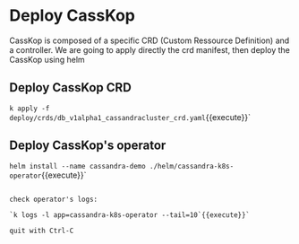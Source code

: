 # Deploy CassKop 

CassKop is composed of a specific CRD (Custom Ressource Definition) and a controller.
We are going to apply directly the crd manifest, then deploy the CassKop using helm

## Deploy CassKop CRD

`k apply -f deploy/crds/db_v1alpha1_cassandracluster_crd.yaml`{{execute}}`

## Deploy CassKop's operator

`helm install --name cassandra-demo ./helm/cassandra-k8s-operator`{{execute}}`
```

check operator's logs: 

`k logs -l app=cassandra-k8s-operator --tail=10`{{execute}}`

quit with Ctrl-C
